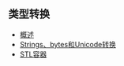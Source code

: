 ## 类型转换

- [概述](overview)
- [Strings、bytes和Unicode转换](strings_bytes_and_unicode_conversions)
- [STL容器](stl_containers)

